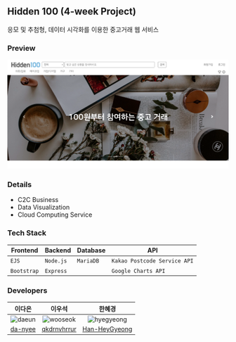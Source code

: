 ## Hidden 100 (4-week Project)
응모 및 추첨형, 데이터 시각화를 이용한 중고거래 웹 서비스

### Preview
![hidden_100_main](./img/hidden_100.PNG)

### Details
- C2C Business
- Data Visualization
- Cloud Computing Service

### Tech Stack
|Frontend   |Backend  |Database |API                         |
|-----------|---------|---------|----------------------------|
|`EJS`      |`Node.js`|`MariaDB`|`Kakao Postcode Service API`|
|`Bootstrap`|`Express`|         |`Google Charts API`         |

### Developers
| 이다은 | 이우석 | 한혜경 |
|:-------:|:-------:|:-------:|
|<img src="https://avatars0.githubusercontent.com/u/50176238?s=400&u=212ca9ffd06b88465746a94eaa6f88b10485497d&v=4" alt="daeun" width="100" height="100">|<img src="https://avatars0.githubusercontent.com/u/57385607?s=400&v=4" alt="wooseok" width="100" height="100">|<img src="https://avatars2.githubusercontent.com/u/55129737?s=400&v=4" alt="hyegyeong" width="100" height="100">|
|[da-nyee](https://github.com/da-nyee)|[qkdrnvhrrur](https://github.com/qkdrnvhrrur)|[Han-HeyGyeong](https://github.com/Han-HeyGyeong)|